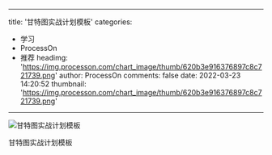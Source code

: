 
---
title: '甘特图实战计划模板'
categories: 
 - 学习
 - ProcessOn
 - 推荐
headimg: 'https://img.processon.com/chart_image/thumb/620b3e916376897c8c721739.png'
author: ProcessOn
comments: false
date: 2022-03-23 14:20:52
thumbnail: 'https://img.processon.com/chart_image/thumb/620b3e916376897c8c721739.png'
---

<div>   
<img class="thumb" alt="甘特图实战计划模板" src="https://img.processon.com/chart_image/thumb/620b3e916376897c8c721739.png" referrerpolicy="no-referrer">
<p>甘特图实战计划模板</p>  
</div>
            